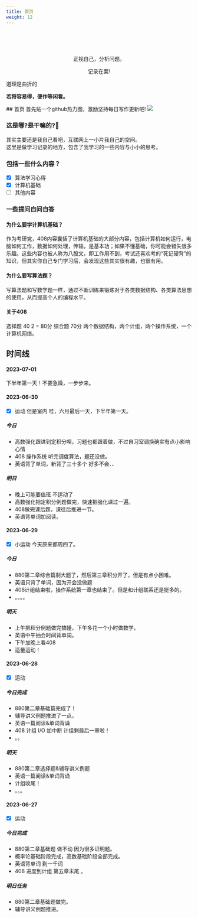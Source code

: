 ```yaml
---
title: 首页
weight: 12
---
```

<br>
<br>
<br>
<p><center>正视自己，分析问题。   </center></p>
<p><center>记录在案!</center></p>
<p></p>
道理是曲折的        
<p></p>
<b>若将容易得，便作等闲看。</b>
<p></p>
## 首页
首先贴一个github热力图，激励坚持每日写作更新吧!

<img src="https://ghchart.rshah.org/ivylet" />

### 这是哪?是干嘛的?🤔
其实主要还是我自己看吧，互联网上一小片我自己的空间。    
这里是做学习记录的地方，包含了我学习的一些内容与小小的思考。
### 包括一些什么内容？

- [x] 算法学习心得
- [x] 计算机基础
- [ ] 其他内容
### 一些提问自问自答
#### 为什么要学计算机基础？
作为考研党，408内容囊括了计算机基础的大部分内容，包括计算机如何运行，电脑如何工作，数据如何处理，传输，是基本功；如果不懂基础，你可能会错失很多乐趣。这些内容也被人称为八股文，即工作用不到，考试还喜欢考的“死记硬背”的知识，但其实你自己专门学习后，会发现这些其实很有趣，也很有用。
#### 为什么要写算法题？
写算法题和写数学题一样，通过不断训练来锻炼对于各类数据结构、各类算法思想的使用，从而提高个人的编程水平。
#### 关于408
选择题 40  2  =  80分
综合题 70分 两个数据结构，两个计组，两个操作系统，一个计算机网络。  

## 时间线
#### 2023-07-01
下半年第一天！不要急躁，一步步来。

#### 2023-06-30
- [x] 运动 但是室内
哇，六月最后一天，下半年第一天。
##### 今日
- 高数强化跟进到定积分哩，习题也都跟着做，不过自习室调换确实有点小影响心情
- 408 操作系统 听完调度算法，题还没做。
- 英语背了单词，新背了三十多个 好多不会、、
##### 明日
- 晚上可能要值班 不运动了
- 高数强化把定积分例题做完，快速把强化课过一遍。
- 408做完课后题，课往后推进一节。
- 英语背单词加阅读。
#### 2023-06-29
- [x] 小运动
今天原来都周四了。
##### 今日
- 880第二章综合篇剩大题了，然后第三章积分开了，但是有点小困难。
- 英语只背了单词，因为开会没做题
- 408计组结束啦，操作系统第一章也结束了。但是和计组联系还是挺多的。
- 。。。。
##### 明天
- 上午把积分例题做完搞懂，下午多花一个小时做数学，
- 英语中午抽会时间背单词。
- 下午加晚上看408
- 适量运动！
#### 2023-06-28
- [x] 运动
##### 今日完成
- 880第二章基础篇完成了！
- 辅导讲义例题推进了一点。
- 英语一篇阅读&单词背诵
- 408 计组 I/O 加中断  计组剩最后一章啦！
- 。。
##### 明天
- 880第二章选择题&辅导讲义例题
- 英语一篇阅读&单词背诵
- 计组收尾！
- 。。。
#### 2023-06-27
- [X] 运动
##### 今日完成
- 880第二章基础题 做不动 因为很多证明题。 
- 概率论基础阶段完成，高数基础阶段全部完成。
- 英语背单词 到一千词 
- 408 进度到计组 第五章末尾 。 
##### 明日任务
- 880第二章基础题做完。
- 辅导讲义例题推进。